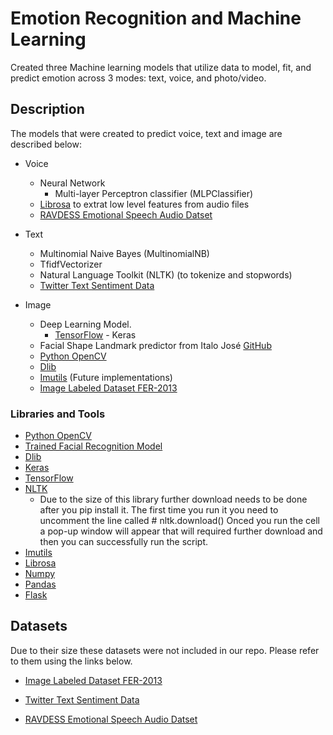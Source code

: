 # Emotion Recognition and Machine Learning

Created three Machine learning models that utilize data to model, fit, and predict emotion across 3 modes: text, voice, and photo/video.

## Description
The models that were created to predict voice, text and image are described below:

* Voice
  * Neural Network
     * Multi-layer Perceptron classifier (MLPClassifier)
  * [Librosa](https://librosa.org/doc/latest/feature.html) to extrat low level features from audio files
  * [RAVDESS Emotional Speech Audio Datset](https://www.kaggle.com/uwrfkaggler/ravdess-emotional-speech-audio)

* Text
  * Multinomial Naive Bayes (MultinomialNB)
  * TfidfVectorizer
  * Natural Language Toolkit (NLTK) (to tokenize and stopwords)
  * [Twitter Text Sentiment Data](http://thinknook.com/twitter-sentiment-analysis-training-corpus-dataset-2012-09-22/)
 
* Image
  * Deep Learning Model.
     * [TensorFlow](https://www.tensorflow.org/install) - Keras
  * Facial Shape Landmark predictor from Italo José [GitHub](https://github.com/italojs/facial-landmarks-recognition/blob/master/shape_predictor_68_face_landmarks.dat)
  * [Python OpenCV](https://docs.opencv.org/master/d6/d00/tutorial_py_root.html)
  * [Dlib](http://dlib.net/python/index.html)
  * [Imutils](https://pypi.org/project/imutils/) (Future implementations)
  * [Image Labeled Dataset FER-2013](https://www.kaggle.com/msambare/fer2013)
 
 

### Libraries and Tools
* [Python OpenCV](https://docs.opencv.org/master/d6/d00/tutorial_py_root.html)
* [Trained Facial Recognition Model](https://github.com/italojs/facial-landmarks-recognition/blob/master/shape_predictor_68_face_landmarks.dat)
* [Dlib](http://dlib.net/python/index.html)
* [Keras](https://www.tensorflow.org/guide/keras/sequential_model)
* [TensorFlow](https://www.tensorflow.org/)
* [NLTK](https://www.nltk.org/install.html)
  * Due to the size of this library further download needs to be done after you pip install it. The first time you run it you need to uncomment the line called # nltk.download()
    Onced you run the cell a pop-up window will appear that will required further download and then you can successfully run the script.
* [Imutils](https://pypi.org/project/imutils/)
* [Librosa](https://librosa.org/doc/latest/feature.html)
* [Numpy](https://numpy.org/install/)
* [Pandas](https://pandas.pydata.org/pandas-docs/stable/getting_started/install.html)
* [Flask](https://flask.palletsprojects.com/en/2.0.x/installation/)


## Datasets
Due to their size these datasets were not included in our repo. Please refer to them using the links below.

* [Image Labeled Dataset FER-2013](https://www.kaggle.com/msambare/fer2013)

* [Twitter Text Sentiment Data](http://thinknook.com/twitter-sentiment-analysis-training-corpus-dataset-2012-09-22/)

* [RAVDESS Emotional Speech Audio Datset](https://www.kaggle.com/uwrfkaggler/ravdess-emotional-speech-audio)
